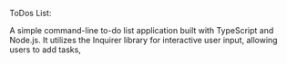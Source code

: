 ToDos List:

A simple command-line to-do list application built with TypeScript and Node.js. It utilizes the Inquirer library for interactive user input, allowing users to add tasks, 
